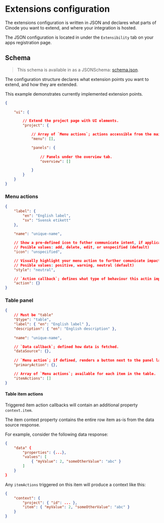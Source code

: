 # Extensions configuration

The extensions configuration is written in JSON and declares what parts of Cinode you want to extend, and where your integration is hosted.

The JSON configuration is located in under the `Extensibility` tab on your apps registration page.

## Schema

> This schema is available in as a JSONSchema: [schema.json](schema.json).

The configuration structure declares what extension points you want to extend, and how they are extended.

This example demonstrates currently implemented extension points.

```json
{
    
    "ui": { 

        // Extend the project page with UI elements.
        "project": { 

            // Array of `Menu actions`; actions accessible from the main entity page menu.
            "menu": [], 

            "panels": {
      
                // Panels under the overview tab.
                "overview": []

            }
        }
    }
}
```

### Menu actions

```json
{
    "label": {
        "en": "English label",
        "sv": "Svensk etikett"
    },

    "name": "unique-name",
    
    // Show a pre-defined icon to futher communicate intent, if applicable.
    // Posible values: add, delete, edit, or unspecified (default)
    "icon": "unspecified",

    // Visually highlight your menu action to further comunicate impact, if applicable.
    // Posible values: positive, warning, neutral (default)
    "style": "neutral",

    // `Action callback`; defines what type of behaviour this actin implements, and where to invoke the extension via HTTP.
    "action": {}
}
```

### Table panel 

```json
{
    // Must be "table"
    "$type": "table",
    "label": { "en": "English label" },
    "description": { "en": "English description" },
    
    "name": "unique-name",

    // `Data callback`; defined how data is fetched.
    "dataSource": {},
    
    // `Menu action`; if defined, renders a button next to the panel label.
    "primaryAction": {},

    // Array of `Menu actions`; available for each item in the table.
    "itemActions": []
}
```

#### Table item actions

Triggered item action callbacks will contain an additional property `context.item`.

The item context property contains the entire row item as-is from the data source response.

For example, consider the following data response:

```json
{
    "data" {
        "properties": {...},
        "values": [
            { "myValue": 2, "someOtherValue": "abc" }
        ]
    }
}
```

Any `itemActions` triggered on this item will produce a context like this: 

```json
{
    "context": {
        "project": { "id": ... },
        "item": { "myValue": 2, "someOtherValue": "abc" } 
    }
}
```
